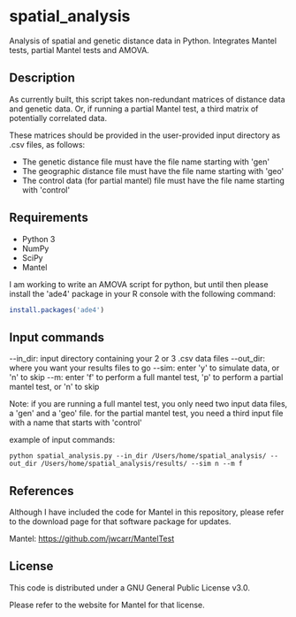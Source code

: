 spatial_analysis
==================

Analysis of spatial and genetic distance data in Python. Integrates Mantel tests, partial Mantel tests and AMOVA.

Description
----------

As currently built, this script takes non-redundant matrices of distance data and genetic data. Or, if running a partial Mantel test, a third matrix of potentially correlated data.

These matrices should be provided in the user-provided input directory as .csv files, as follows:
- The genetic distance file must have the  file name starting with 'gen'
- The geographic distance file must have the  file name starting with 'geo'
- The control data (for partial mantel) file must have the file name starting with 'control'


Requirements
----------

- Python 3
- NumPy
- SciPy
- Mantel

I am working to write an AMOVA script for python, but until then please install the 'ade4' package in your R console with the following command:
```r
install.packages('ade4')
```

Input commands
--------------

--in_dir: input directory containing your 2 or 3 .csv data files
--out_dir: where you want your results files to go
--sim: enter 'y' to simulate data, or 'n' to skip
--m: enter 'f' to perform a full mantel test, 'p' to perform a partial mantel test, or 'n' to skip

Note: if you are running a full mantel test, you only need two input data files, a 'gen' and a 'geo' file. for the partial mantel test, you need a third input file with a name that starts with 'control' 

example of input commands:

```
python spatial_analysis.py --in_dir /Users/home/spatial_analysis/ --out_dir /Users/home/spatial_analysis/results/ --sim n --m f
```


References
----------

Although I have included the code for Mantel in this repository, please refer to the download page for that software package for updates.

Mantel: https://github.com/jwcarr/MantelTest


License
----------

This code is distributed under a GNU General Public License v3.0.

Please refer to the website for Mantel for that license.